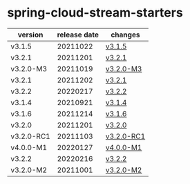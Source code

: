 # spring-cloud-stream-starters	


|version|release date|changes|
|---|---|---|
|v3.1.5|20211022|[v3.1.5](./v3.1.5-20211022.md)|
|v3.2.1|20211201|[v3.2.1](./v3.2.1-20211201.md)|
|v3.2.0-M3|20211019|[v3.2.0-M3](./v3.2.0-M3-20211019.md)|
|v3.2.1|20211202|[v3.2.1](./v3.2.1-20211202.md)|
|v3.2.2|20220217|[v3.2.2](./v3.2.2-20220217.md)|
|v3.1.4|20210921|[v3.1.4](./v3.1.4-20210921.md)|
|v3.1.6|20211214|[v3.1.6](./v3.1.6-20211214.md)|
|v3.2.0|20211201|[v3.2.0](./v3.2.0-20211201.md)|
|v3.2.0-RC1|20211103|[v3.2.0-RC1](./v3.2.0-RC1-20211103.md)|
|v4.0.0-M1|20220127|[v4.0.0-M1](./v4.0.0-M1-20220127.md)|
|v3.2.2|20220216|[v3.2.2](./v3.2.2-20220216.md)|
|v3.2.0-M2|20211001|[v3.2.0-M2](./v3.2.0-M2-20211001.md)|
